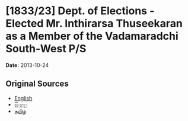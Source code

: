 # [1833/23] Dept. of Elections - Elected Mr. Inthirarsa Thuseekaran as a Member of the Vadamaradchi South-West P/S

**Date:** 2013-10-24

## Original Sources

- [English](https://documents.gov.lk/view/extra-gazettes/2013/10/1833-23_E.pdf)
- [සිංහල](https://documents.gov.lk/view/extra-gazettes/2013/10/1833-23_S.pdf)
- [தமிழ்](https://documents.gov.lk/view/extra-gazettes/2013/10/1833-23_T.pdf)
